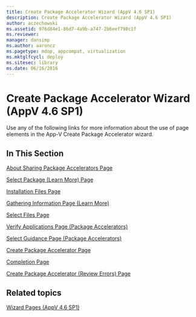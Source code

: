 ```yaml
---
title: Create Package Accelerator Wizard (AppV 4.6 SP1)
description: Create Package Accelerator Wizard (AppV 4.6 SP1)
author: aczechowski
ms.assetid: 976d84e1-86d7-4a9b-a747-2b6eef790c1f
ms.reviewer: 
manager: dansimp
ms.author: aaroncz
ms.pagetype: mdop, appcompat, virtualization
ms.mktglfcycl: deploy
ms.sitesec: library
ms.date: 06/16/2016
---
```



# Create Package Accelerator Wizard (AppV 4.6 SP1)


Use any of the following links for more information about the use of page elements in the App-V Create Package Accelerator wizard.

## In This Section


<a href="" id="about-sharing-package-accelerators-page"></a>[About Sharing Package Accelerators Page](about-sharing-package-accelerators-page.md)  

<a href="" id="select-package--learn-more--page"></a>[Select Package (Learn More) Page](select-package--learn-more--page.md)  

<a href="" id="installation-files-page"></a>[Installation Files Page](installation-files-page.md)  

<a href="" id="gathering-information-page--learn-more-"></a>[Gathering Information Page (Learn More)](gathering-information-page--learn-more-.md)  

<a href="" id="select-files-page"></a>[Select Files Page](select-files-page.md)  

<a href="" id="verify-applications-page--package-accelerators-"></a>[Verify Applications Page (Package Accelerators)](verify-applications-page--package-accelerators-.md)  

<a href="" id="select-guidance-page--package-accelerators-"></a>[Select Guidance Page (Package Accelerators)](select-guidance-page--package-accelerators-.md)  

<a href="" id="create-package-accelerator-page"></a>[Create Package Accelerator Page](create-package-accelerator-page.md)  

<a href="" id="completion-page"></a>[Completion Page](completion-page.md)  

<a href="" id="create-package-accelerator--review-errors--page"></a>[Create Package Accelerator (Review Errors) Page](create-package-accelerator--review-errors--page.md)  

## Related topics


[Wizard Pages (AppV 4.6 SP1)](wizard-pages--appv-46-sp1-.md)

 

 





